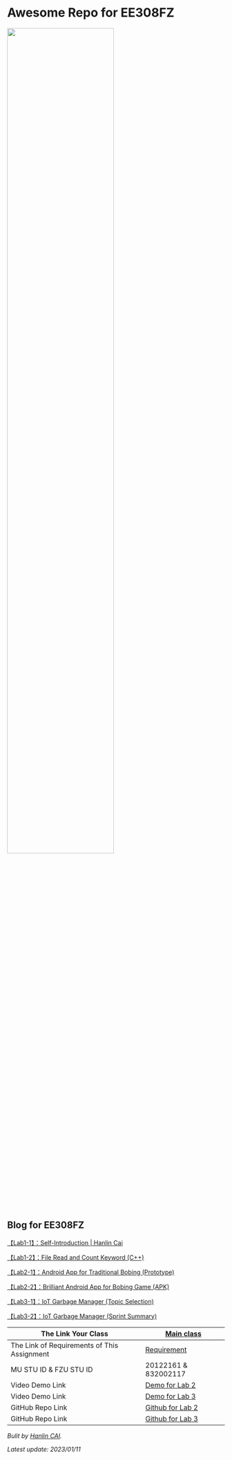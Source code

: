 # Awesome Repo for EE308FZ

<left>
  <img src = "https://s2.loli.net/2022/10/22/aLYq8JtblNXdKxT.jpg"
       width = 70%>
</left>


## Blog for EE308FZ

[【Lab1-1】：Self-Introduction | Hanlin Cai](https://bbs.csdn.net/topics/608793829?spm=1001.2014.3001.6377)

[【Lab1-2】：File Read and Count Keyword (C++)](https://bbs.csdn.net/topics/608793649?spm=1001.2014.3001.6377)

[【Lab2-1】：Android App for Traditional Bobing (Prototype)](https://bbs.csdn.net/topics/608991188?spm=1001.2014.3001.6377)

[【Lab2-2】：Brilliant Android App for Bobing Game (APK)](https://bbs.csdn.net/topics/609128455?spm=1001.2014.3001.6377)

[【Lab3-1】：IoT Garbage Manager (Topic Selection)](https://bbs.csdn.net/topics/610134594)

[【Lab3-2】：IoT Garbage Manager (Sprint Summary)](https://bbs.csdn.net/topics/611178114)

| **The Link Your Class**                     | [Main class](https://bbs.csdn.net/forums/MUEE308FZU202201)   |
| ------------------------------------------- | ------------------------------------------------------------ |
| The Link of Requirements of This Assignment | [Requirement](https://bbs.csdn.net/topics/611628445)         |
| MU STU ID & FZU STU ID                      | 20122161 & 832002117                                         |
| Video Demo Link                             | [Demo for Lab 2](https://www.bilibili.com/video/BV1w3411f7kE) |
| Video Demo Link                             | [Demo for Lab 3](https://www.bilibili.com/video/BV1h24y1S7EU/) |
| GitHub Repo Link                            | [Github for Lab 2](https://github.com/GuangLun2000/Bobing-Android) |
| GitHub Repo Link                            | [Github for Lab 3](https://github.com/613HandsomeBoys/EE308FZ-IoT-Garbage-Manager) |

*Bulit by [Hanlin CAI](https://caihanlin.com/).*

*Latest update: 2023/01/11*
